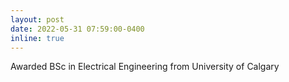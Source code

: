 ```yaml
---
layout: post
date: 2022-05-31 07:59:00-0400
inline: true
---
```


Awarded BSc in Electrical Engineering from University of Calgary
